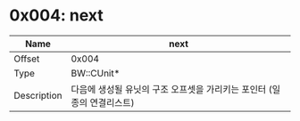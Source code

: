 # 0x004: next

| Name | next |
| ----| ------------ |
| Offset | 0x004 |
| Type | BW::CUnit* |
| Description | 다음에 생성될 유닛의 구조 오프셋을 가리키는 포인터 (일종의 연결리스트) |<br>

